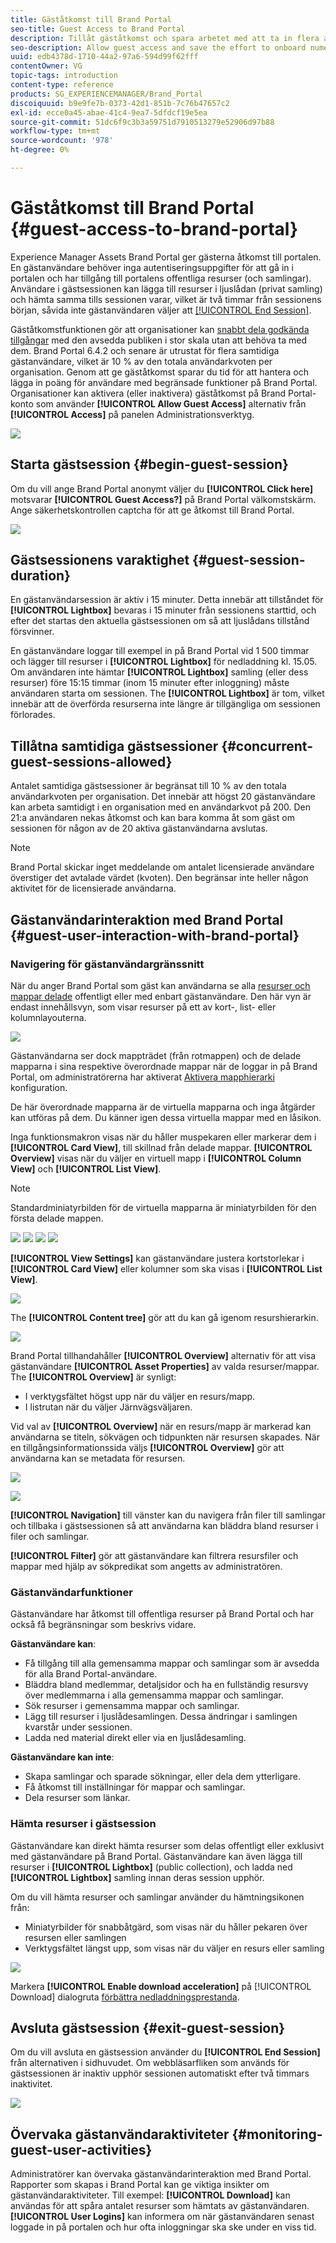 ```yaml
---
title: Gäståtkomst till Brand Portal
seo-title: Guest Access to Brand Portal
description: Tillåt gäståtkomst och spara arbetet med att ta in flera användare utan autentisering.
seo-description: Allow guest access and save the effort to onboard numerous users without authentication.
uuid: edb4378d-1710-44a2-97a6-594d99f62fff
contentOwner: VG
topic-tags: introduction
content-type: reference
products: SG_EXPERIENCEMANAGER/Brand_Portal
discoiquuid: b9e9fe7b-0373-42d1-851b-7c76b47657c2
exl-id: ecce0a45-abae-41c4-9ea7-5dfdcf19e5ea
source-git-commit: 51dc6f9c3b3a59751d7910513279e52906d97b88
workflow-type: tm+mt
source-wordcount: '978'
ht-degree: 0%

---
```


# Gäståtkomst till Brand Portal {#guest-access-to-brand-portal}

Experience Manager Assets Brand Portal ger gästerna åtkomst till portalen. En gästanvändare behöver inga autentiseringsuppgifter för att gå in i portalen och har tillgång till portalens offentliga resurser (och samlingar). Användare i gästsessionen kan lägga till resurser i ljuslådan (privat samling) och hämta samma tills sessionen varar, vilket är två timmar från sessionens början, såvida inte gästanvändaren väljer att [[!UICONTROL End Session]](#exit-guest-session).

Gäståtkomstfunktionen gör att organisationer kan [snabbt dela godkända tillgångar](../using/brand-portal-sharing-folders.md#how-to-share-folders) med den avsedda publiken i stor skala utan att behöva ta med dem. Brand Portal 6.4.2 och senare är utrustat för flera samtidiga gästanvändare, vilket är 10 % av den totala användarkvoten per organisation. Genom att ge gäståtkomst sparar du tid för att hantera och lägga in poäng för användare med begränsade funktioner på Brand Portal.\
Organisationer kan aktivera (eller inaktivera) gäståtkomst på Brand Portal-konto som använder **[!UICONTROL Allow Guest Access]** alternativ från **[!UICONTROL Access]** på panelen Administrationsverktyg.

<!--
Comment Type: annotation
Last Modified By: mgulati
Last Modified Date: 2018-08-17T10:42:59.879-0400
Removed the first para: "AEM Assets Brand Portal allows public users to enter the portal anonymously and have restricted access to the allowed public resources as guests. Organization users with guest role need not seek access and authentication from administrators."
-->

![](assets/enable-guest-access.png)

## Starta gästsession {#begin-guest-session}

Om du vill ange Brand Portal anonymt väljer du **[!UICONTROL Click here]** motsvarar **[!UICONTROL Guest Access?]** på Brand Portal välkomstskärm. Ange säkerhetskontrollen captcha för att ge åtkomst till Brand Portal.

![](assets/bp-login-screen.png)

## Gästsessionens varaktighet {#guest-session-duration}


En gästanvändarsession är aktiv i 15 minuter.
Detta innebär att tillståndet för **[!UICONTROL Lightbox]** bevaras i 15 minuter från sessionens starttid, och efter det startas den aktuella gästsessionen om så att ljuslådans tillstånd försvinner.

En gästanvändare loggar till exempel in på Brand Portal vid 1 500 timmar och lägger till resurser i **[!UICONTROL Lightbox]** för nedladdning kl. 15.05. Om användaren inte hämtar **[!UICONTROL Lightbox]** samling (eller dess resurser) före 15:15 timmar (inom 15 minuter efter inloggning) måste användaren starta om sessionen. The **[!UICONTROL Lightbox]** är tom, vilket innebär att de överförda resurserna inte längre är tillgängliga om sessionen förlorades.

## Tillåtna samtidiga gästsessioner {#concurrent-guest-sessions-allowed}

Antalet samtidiga gästsessioner är begränsat till 10 % av den totala användarkvoten per organisation. Det innebär att högst 20 gästanvändare kan arbeta samtidigt i en organisation med en användarkvot på 200. Den 21:a användaren nekas åtkomst och kan bara komma åt som gäst om sessionen för någon av de 20 aktiva gästanvändarna avslutas.

>[!NOTE]
>
>Brand Portal skickar inget meddelande om antalet licensierade användare överstiger det avtalade värdet (kvoten). Den begränsar inte heller någon aktivitet för de licensierade användarna.

## Gästanvändarinteraktion med Brand Portal {#guest-user-interaction-with-brand-portal}

### Navigering för gästanvändargränssnitt

När du anger Brand Portal som gäst kan användarna se alla [resurser och mappar delade](../using/brand-portal-sharing-folders.md#sharefolders) offentligt eller med enbart gästanvändare. Den här vyn är endast innehållsvyn, som visar resurser på ett av kort-, list- eller kolumnlayouterna.

![](assets/disabled-folder-hierarchy1.png)

Gästanvändarna ser dock mappträdet (från rotmappen) och de delade mapparna i sina respektive överordnade mappar när de loggar in på Brand Portal, om administratörerna har aktiverat [Aktivera mapphierarki](../using/brand-portal-general-configuration.md#main-pars-header-1621071021) konfiguration.

De här överordnade mapparna är de virtuella mapparna och inga åtgärder kan utföras på dem. Du känner igen dessa virtuella mappar med en låsikon.

Inga funktionsmakron visas när du håller muspekaren eller markerar dem i **[!UICONTROL Card View]**, till skillnad från delade mappar. **[!UICONTROL Overview]** visas när du väljer en virtuell mapp i **[!UICONTROL Column View]** och **[!UICONTROL List View]**.

>[!NOTE]
>
>Standardminiatyrbilden för de virtuella mapparna är miniatyrbilden för den första delade mappen.

![](assets/enabled-hierarchy1.png) ![](assets/hierarchy1-nonadmin.png) ![](assets/hierarchy-nonadmin.png) ![](assets/hierarchy2-nonadmin.png)

**[!UICONTROL View Settings]** kan gästanvändare justera kortstorlekar i **[!UICONTROL Card View]** eller kolumner som ska visas i **[!UICONTROL List View]**.

![](assets/nav-guest-user.png)

The **[!UICONTROL Content tree]** gör att du kan gå igenom resurshierarkin.

![](assets/guest-login-ui.png)

Brand Portal tillhandahåller **[!UICONTROL Overview]** alternativ för att visa gästanvändare **[!UICONTROL Asset Properties]** av valda resurser/mappar. The **[!UICONTROL Overview]** är synligt:

* I verktygsfältet högst upp när du väljer en resurs/mapp.
* I listrutan när du väljer Järnvägsväljaren.

Vid val av **[!UICONTROL Overview]** när en resurs/mapp är markerad kan användarna se titeln, sökvägen och tidpunkten när resursen skapades. När en tillgångsinformationssida väljs **[!UICONTROL Overview]** gör att användarna kan se metadata för resursen.

![](assets/overview-option-1.png)

![](assets/overview-rail-selector-1.png)

**[!UICONTROL Navigation]** till vänster kan du navigera från filer till samlingar och tillbaka i gästsessionen så att användarna kan bläddra bland resurser i filer och samlingar.

**[!UICONTROL Filter]** gör att gästanvändare kan filtrera resursfiler och mappar med hjälp av sökpredikat som angetts av administratören.

### Gästanvändarfunktioner

Gästanvändare har åtkomst till offentliga resurser på Brand Portal och har också få begränsningar som beskrivs vidare.

**Gästanvändare kan**:

* Få tillgång till alla gemensamma mappar och samlingar som är avsedda för alla Brand Portal-användare.
* Bläddra bland medlemmar, detaljsidor och ha en fullständig resursvy över medlemmarna i alla gemensamma mappar och samlingar.
* Sök resurser i gemensamma mappar och samlingar.
* Lägg till resurser i ljuslådesamlingen. Dessa ändringar i samlingen kvarstår under sessionen.
* Ladda ned material direkt eller via en ljuslådesamling.

**Gästanvändare kan inte**:

* Skapa samlingar och sparade sökningar, eller dela dem ytterligare.
* Få åtkomst till inställningar för mappar och samlingar.
* Dela resurser som länkar.

### Hämta resurser i gästsession

Gästanvändare kan direkt hämta resurser som delas offentligt eller exklusivt med gästanvändare på Brand Portal. Gästanvändare kan även lägga till resurser i **[!UICONTROL Lightbox]** (public collection), och ladda ned **[!UICONTROL Lightbox]** samling innan deras session upphör.

Om du vill hämta resurser och samlingar använder du hämtningsikonen från:

* Miniatyrbilder för snabbåtgärd, som visas när du håller pekaren över resursen eller samlingen
* Verktygsfältet längst upp, som visas när du väljer en resurs eller samling

![](assets/download-on-guest.png)

Markera **[!UICONTROL Enable download acceleration]** på [!UICONTROL Download] dialogruta [förbättra nedladdningsprestanda](../using/accelerated-download.md).

## Avsluta gästsession {#exit-guest-session}

Om du vill avsluta en gästsession använder du **[!UICONTROL End Session]** från alternativen i sidhuvudet. Om webbläsarfliken som används för gästsessionen är inaktiv upphör sessionen automatiskt efter två timmars inaktivitet.

![](assets/end-guest-session.png)

## Övervaka gästanvändaraktiviteter {#monitoring-guest-user-activities}

Administratörer kan övervaka gästanvändarinteraktion med Brand Portal. Rapporter som skapas i Brand Portal kan ge viktiga insikter om gästanvändaraktiviteter. Till exempel: **[!UICONTROL Download]** kan användas för att spåra antalet resurser som hämtats av gästanvändaren. **[!UICONTROL User Logins]** kan informera om när gästanvändaren senast loggade in på portalen och hur ofta inloggningar ska ske under en viss tid.

